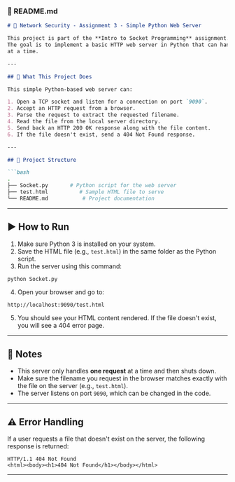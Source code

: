 

### 📄 README.md

```markdown
# 🧠 Network Security - Assignment 3 - Simple Python Web Server

This project is part of the **Intro to Socket Programming** assignment.
The goal is to implement a basic HTTP web server in Python that can handle one client request
at a time.

---

## 🔧 What This Project Does

This simple Python-based web server can:

1. Open a TCP socket and listen for a connection on port `9090`.
2. Accept an HTTP request from a browser.
3. Parse the request to extract the requested filename.
4. Read the file from the local server directory.
5. Send back an HTTP 200 OK response along with the file content.
6. If the file doesn't exist, send a 404 Not Found response.

---

## 📁 Project Structure

```bash
.
├── Socket.py       # Python script for the web server
├── test.html          # Sample HTML file to serve
└── README.md           # Project documentation
```

---

## ▶️ How to Run

1. Make sure Python 3 is installed on your system.
2. Save the HTML file (e.g., `test.html`) in the same folder as the Python script.
3. Run the server using this command:

```bash
python Socket.py
```

4. Open your browser and go to:

```
http://localhost:9090/test.html
```

5. You should see your HTML content rendered. If the file doesn't exist, you will see a 404 error page.

---

## 📌 Notes

- This server only handles **one request** at a time and then shuts down.
- Make sure the filename you request in the browser matches exactly with the file on the server (e.g., `test.html`).
- The server listens on port `9090`, which can be changed in the code.

---

## ⚠️ Error Handling

If a user requests a file that doesn't exist on the server, the following response is returned:

```http
HTTP/1.1 404 Not Found
<html><body><h1>404 Not Found</h1></body></html>
```

---
